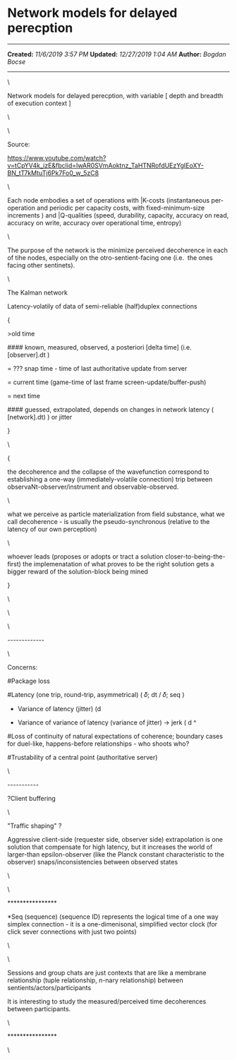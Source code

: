 Network models for delayed perecption
=====================================

  -------------- ----------------------
  **Created:**   *11/6/2019 3:57 PM*
  **Updated:**   *12/27/2019 1:04 AM*
  **Author:**    *Bogdan Bocse*
  -------------- ----------------------

\

Network models for delayed perecption, with variable \[ depth and
breadth of execution context \]

\

\

Source:

<https://www.youtube.com/watch?v=tCpYV4k_izE&fbclid=IwAR0SVmAoktnz_TaHTNRofdUEzYgIEoXY-BN_tT7kMtuTj6Pk7Fo0_w_5zC8>

\

Each node embodies a set of operations with \|K-costs (instantaneous
per-operation and periodic per capacity costs, with fixed-minimum-size
increments ) and \|Q-qualities (speed, durability, capacity, accuracy on
read, accuracy on write, accuracy over operational time, entropy)

\

The purpose of the network is the minimize perceived decoherence in each
of tihe nodes, especially on the otro-sentient-facing one (i.e.  the
ones facing other sentinets).

\

The Kalman network

Latency-volatily of data of semi-reliable (half)duplex connections

{

\>old time

\#\#\#\# known, measured, observed, a posteriori \[delta time\] (i.e.
\[observer\].dt )

= ??? snap time - time of last authoritative update from server

= current time (game-time of last frame screen-update/buffer-push)

= next time

\#\#\#\# guessed, extrapolated, depends on changes in network latency (
\[network\].dt) ) or jitter

}

\

{

the decoherence and the collapse of the wavefunction correspond to
establishing a one-way (immediately-volatile connection) trip between
observaNt-observer/instrument and observable-observed.

\

what we perceive as particle materialization from field substance, what
we call decoherence - is usually the pseudo-synchronous (relative to the
latency of our own perception)

\

whoever leads (proposes or adopts or tract a solution
closer-to-being-the-first) the implemenatation of what proves to be the
right solution gets a bigger reward of the solution-block being mined

}

\

\

\

\-\-\-\-\-\-\-\-\-\-\-\--

\

Concerns:

\#Package loss

\#Latency (one trip, round-trip, asymmetrical) ( 𝛿; dt / 𝛿; seq ) 

-   Variance of latency (jitter) (d

-   Variance of variance of latency (variance of jitter) -\> jerk ( d
    \^ 

\#Loss of continuity of natural expectations of coherence; boundary
cases for duel-like, happens-before relationships - who shoots who?

\#Trustability of a central point (authoritative server)

\

\-\-\-\-\-\-\-\-\-\--

?Client buffering

\

\"Traffic shaping\" ?

Aggressive client-side (requester side, observer side) extrapolation is
one solution that compensate for high latency, but it increases the
world of larger-than epsilon-observer (like the Planck constant
characteristic to the observer) snaps/inconsistencies between observed
states

\

\

\*\*\*\*\*\*\*\*\*\*\*\*\*\*\*\*

\*Seq (sequence) (sequence ID) represents the logical time of a one way
simplex connection - it is a one-dimenisonal, simplified vector clock
(for click sever connections with just two points)

\

\

Sessions and group chats are just contexts that are like a membrane
relationship (tuple relationship, n-nary relationship) between
sentients/actors/participants

It is interesting to study the measured/perceived time decoherences
between participants.

\

\*\*\*\*\*\*\*\*\*\*\*\*\*\*\*\*

\

 
